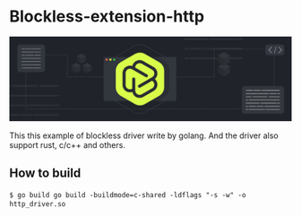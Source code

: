 # Blockless-extension-http

![](blockless.png)

This this example of blockless driver write by golang. And the driver also support rust, c/c++ and others.
## How to build
```
$ go build go build -buildmode=c-shared -ldflags "-s -w" -o http_driver.so  
```
